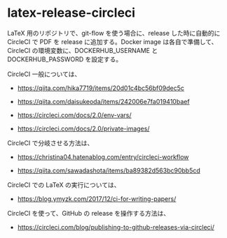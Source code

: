 # latex-release-circleci

LaTeX 用のリポジトリで、git-flow を使う場合に、release した時に自動的に CircleCI で PDF を release に追加する。Docker image は各自で準備して、CircleCI の環境変数に、DOCKERHUB_USERNAME と　DOCKERHUB_PASSWORD を設定する。





CircleCI 一般については、

* https://qiita.com/hika7719/items/20d01c4bc56bf09dec5c

* https://qiita.com/daisukeoda/items/242006e7fa019410baef
* https://circleci.com/docs/2.0/env-vars/
* https://circleci.com/docs/2.0/private-images/



CircleCI で分岐させる方法は、

* https://christina04.hatenablog.com/entry/circleci-workflow

* https://qiita.com/sawadashota/items/ba89382d563bc90bb5cd



CircleCI での LaTeX の実行については、

* https://blog.ymyzk.com/2017/12/ci-for-writing-papers/



CircleCI を使って、GitHub の release を操作する方法は、

* https://circleci.com/blog/publishing-to-github-releases-via-circleci/